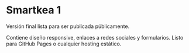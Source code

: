 # Smartkea 1
Versión final lista para ser publicada públicamente.

Contiene diseño responsive, enlaces a redes sociales y formularios.
Listo para GitHub Pages o cualquier hosting estático.
